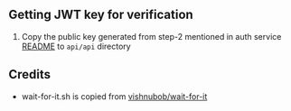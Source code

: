 ## Getting JWT key for verification

1. Copy the public key generated from step-2 mentioned in auth service [README](../auth/README.md) to `api/api` directory

## Credits

- wait-for-it.sh is copied from [vishnubob/wait-for-it](https://github.com/vishnubob/wait-for-it)